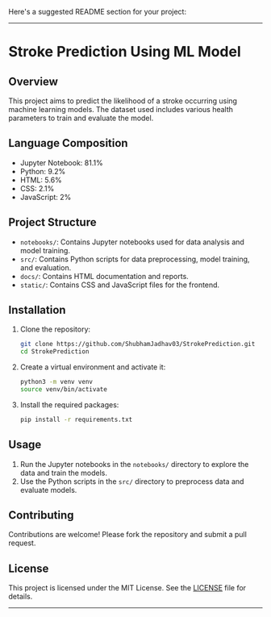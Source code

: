 Here's a suggested README section for your project:

---

# Stroke Prediction Using ML Model

## Overview
This project aims to predict the likelihood of a stroke occurring using machine learning models. The dataset used includes various health parameters to train and evaluate the model.

## Language Composition
- Jupyter Notebook: 81.1%
- Python: 9.2%
- HTML: 5.6%
- CSS: 2.1%
- JavaScript: 2%

## Project Structure
- `notebooks/`: Contains Jupyter notebooks used for data analysis and model training.
- `src/`: Contains Python scripts for data preprocessing, model training, and evaluation.
- `docs/`: Contains HTML documentation and reports.
- `static/`: Contains CSS and JavaScript files for the frontend.

## Installation
1. Clone the repository:
   ```bash
   git clone https://github.com/ShubhamJadhav03/StrokePrediction.git
   cd StrokePrediction
   ```
2. Create a virtual environment and activate it:
   ```bash
   python3 -m venv venv
   source venv/bin/activate
   ```
3. Install the required packages:
   ```bash
   pip install -r requirements.txt
   ```

## Usage
1. Run the Jupyter notebooks in the `notebooks/` directory to explore the data and train the models.
2. Use the Python scripts in the `src/` directory to preprocess data and evaluate models.

## Contributing
Contributions are welcome! Please fork the repository and submit a pull request.

## License
This project is licensed under the MIT License. See the [LICENSE](LICENSE) file for details.

---
